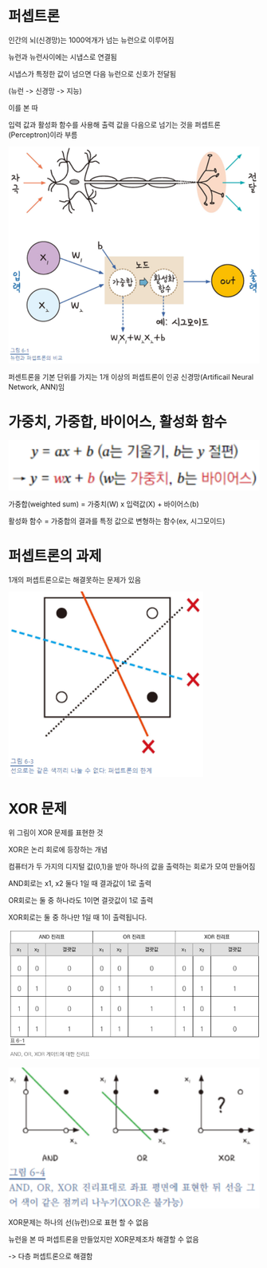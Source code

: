 # 퍼셉트론

인간의 뇌(신경망)는 1000억개가 넘는 뉴런으로 이루어짐

뉴런과 뉴런사이에는 시냅스로 연결됨

시냅스가 특정한 값이 넘으면 다음 뉴런으로 신호가 전달됨

(뉴런 -> 신경망 -> 지능)

이를 본 따 

입력 값과 활성화 함수를 사용해 출력 값을 다음으로 넘기는 것을 퍼셉트론(Perceptron)이라 부름

![image-20200821213529318](src/image-20200821213529318.png)

퍼센트론을 기본 단위를 가지는 1개 이상의 퍼셉트론이 인공 신경망(Artificail Neural Network, ANN)임



# 가중치, 가중합, 바이어스, 활성화 함수

![image-20200821214248814](src/image-20200821214248814.png)

가중합(weighted sum) = 가중치(W) x 입력값(X) + 바이어스(b)

활성화 함수 = 가중합의 결과를 특정 값으로 변형하는 함수(ex, 시그모이드)



# 퍼셉트론의 과제

1개의 퍼셉트론으로는 해결못하는 문제가 있음

![image-20200821214440000](src/image-20200821214440000.png)



# XOR 문제

위 그림이 XOR 문제를 표현한 것

XOR은 논리 회로에 등장하는 개념

컴퓨터가 두 가지의 디지털 값(0,1)을 받아 하나의 값을 출력하는 회로가 모여 만들어짐

AND회로는 x1, x2 둘다 1일 때 결과값이 1로 출력

OR회로는 둘 중 하나라도 1이면 결괏값이 1로 출력

XOR회로는 둘 중 하나만 1일 때 1이 출력됩니다.

![image-20200821220334129](src/image-20200821220334129.png)

![image-20200821220355295](src/image-20200821220355295.png)

XOR문제는 하나의 선(뉴런)으로 표현 할 수 없음



뉴런을 본 따 퍼셉트론을 만들었지만 XOR문제조차 해결할 수 없음

-> 다층 퍼셉트론으로 해결함